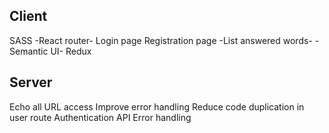 Client
----------------------------------------------

SASS
-React router-
Login page
Registration page
-List answered words-
-Semantic UI-
Redux


Server
----------------------------------------------

Echo all URL access
Improve error handling
Reduce code duplication in user route
Authentication API
Error handling
